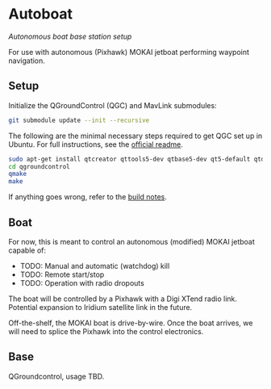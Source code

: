 Autoboat
========
_Autonomous boat base station setup_

For use with autonomous (Pixhawk) MOKAI jetboat performing waypoint navigation.

Setup
-----
Initialize the QGroundControl (QGC) and MavLink submodules:

```bash
git submodule update --init --recursive
```

The following are the minimal necessary steps required to get QGC set up in
Ubuntu. For full instructions, see the [official
readme](https://github.com/mavlink/qgroundcontrol#build-on-linux).

```bash
sudo apt-get install qtcreator qttools5-dev qtbase5-dev qt5-default qtdeclarative5-dev libqt5serialport5-dev libqt5svg5-dev libqt5webkit5-dev libsdl1.2-dev build-essential libudev-dev
cd qgroundcontrol
qmake
make
```

If anything goes wrong, refer to the [build
notes](https://github.com/mavlink/qgroundcontrol#additional-build-notes-for-all-supported-os).

Boat
----
For now, this is meant to control an autonomous (modified) MOKAI jetboat
capable of:

  * TODO: Manual and automatic (watchdog) kill
  * TODO: Remote start/stop
  * TODO: Operation with radio dropouts

The boat will be controlled by a Pixhawk with a Digi XTend radio link.
Potential expansion to Iridium satellite link in the future.

Off-the-shelf, the MOKAI boat is drive-by-wire. Once the boat arrives, we will
need to splice the Pixhawk into the control electronics.


Base
----
QGroundcontrol, usage TBD.
